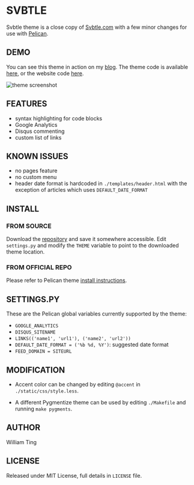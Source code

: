 
# SVBTLE

Svbtle theme is a close copy of [Svbtle.com](http://www.svbtle.com) with a few minor changes for use with [Pelican](http://pelican.notmyidea.org).

## DEMO

You can see this theme in action on my [blog](http://williamting.com). The theme code is available [here](https://github.com/wting/pelican-svbtle), or the website code [here](https://github.com/wting/williamting.com).

![theme screenshot](https://raw.github.com/wting/pelican-svbtle/master/screenshot.png)

## FEATURES

- syntax highlighting for code blocks
- Google Analytics
- Disqus commenting
- custom list of links

## KNOWN ISSUES

- no pages feature
- no custom menu
- header date format is hardcoded in `./templates/header.html` with the exception of articles which uses `DEFAULT_DATE_FORMAT`

## INSTALL

### FROM SOURCE

Download the [repository](https://github.com/wting/pelican-svbtle) and save it somewhere accessible. Edit `settings.py` and modify the `THEME` variable to point to the downloaded theme location.

### FROM OFFICIAL REPO

Please refer to Pelican theme [install instructions](http://pelican.notmyidea.org/en/latest/pelican-themes.html).

## SETTINGS.PY

These are the Pelican global variables currently supported by the theme:

- `GOOGLE_ANALYTICS`
- `DISQUS_SITENAME`
- `LINKS(('name1', 'url1'), ('name2', 'url2'))`
- `DEFAULT_DATE_FORMAT = ('%b %d, %Y')`: suggested date format
- `FEED_DOMAIN = SITEURL`

## MODIFICATION

- Accent color can be changed by editing `@accent` in `./static/css/style.less`.

- A different Pygmentize theme can be used by editing `./Makefile` and running `make pygments`.

## AUTHOR

William Ting

## LICENSE

Released under MIT License, full details in `LICENSE` file.
